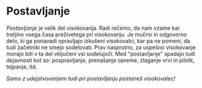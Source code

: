 # Postavljanje

_Postavljanje_ je velik del visokovanja. Radi rečemo, da nam vzame kar tretjino vsega časa preživetega pri visokovanju. Je mučno in odgovorno delo, ki ga ponavadi opravljajo izkušeni visokovalci, kar pa ne pomeni, da tudi začetniki ne smejo sodelovati. Prav nasprotno, za uspešno visokovanje morajo biti v ta del vključeni vsi sodelujoči. Med "postavljanje" spadajo tudi dejavnosti kot so: pospravljanje, prenašanje opreme, zlaganje vrvi in pilotk, tejpanje, itd.

_Samo z udejstvovanjem tudi pri postavljanju postaneš visokovalec!_
